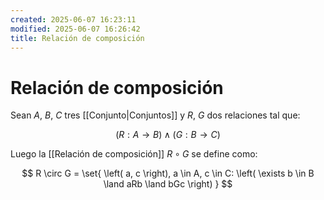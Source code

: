 ```yaml
---
created: 2025-06-07 16:23:11
modified: 2025-06-07 16:26:42
title: Relación de composición
---
```

# Relación de composición

Sean $A$, $B$, $C$ tres [[Conjunto|Conjuntos]] y $R$, $G$ dos relaciones tal que:

$$
\left( R: A \to B \right)
\land
\left( G: B \to C \right)
$$

Luego la [[Relación de composición]] $R \circ G$ se define como:

$$
R \circ G =
\set{
    \left( a, c \right), a \in A, c \in C:
    \left( \exists b \in B \land aRb \land bGc \right)
}
$$

